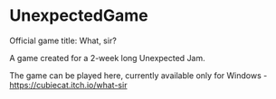 # UnexpectedGame
Official game title: What, sir?

A game created for a 2-week long Unexpected Jam. 

The game can be played here, currently available only for Windows - https://cubiecat.itch.io/what-sir
